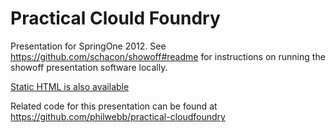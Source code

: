 # Practical Clould Foundry #

Presentation for SpringOne 2012.  See https://github.com/schacon/showoff#readme for instructions on running the showoff presentation software locally.

[Static HTML is also available](https://github.com/philwebb/practical-cloudfoundry-presentation)

Related code for this presentation can be found at https://github.com/philwebb/practical-cloudfoundry
